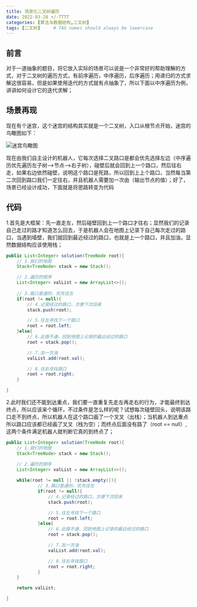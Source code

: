 ```yaml
---
title: 场景化二叉树遍历
date: 2022-03-28 +/-TTTT
categories: [算法与数据结构,二叉树]
tags: [二叉树]     # TAG names should always be lowercase
---
```


## 前言
对于一道抽象的题目，将它放入实际的场景可以说是一个非常好的帮助理解的方式，对于二叉树的遍历方式，有前序遍历，中序遍历，后序遍历；用递归的方式求解这很容易，但是如果使用迭代的方式就有点抽象了，所以下面以中序遍历为例，讲讲如何设计它的迭代求解；

## 场景再现
现在有个迷宫，这个迷宫的结构其实就是一个二叉树，入口从根节点开始，迷宫的鸟瞰图如下：

![迷宫鸟瞰图](/blog/202203282106675.jpg "迷宫鸟瞰图")

现在由我们自主设计的机器人，它每次选择二叉路口是都会优先选择左边（中序遍历优先遍历左子树-->节点-->右子树），碰壁后就会回到上一个路口，然后往右走，如果右边依然碰壁，说明这个路口是死路，所以回到上上个路口，当然每当第二次回到路口我们一定往右，并且机器人需要加一次由（输出节点的值）；好了，场景已经设计成功，下面就是将思路转变为代码

## 代码
1.首先是大框架：先一直走左，然后碰壁回到上一个路口才往右；显然我们的记录自己走过的路才知道怎么回去，于是机器人会在地图上记录下自己每次走过的路口，当遇到墙壁，我们就回到最近经过的路口，也就是上一个路口，并且加油，显然数据结构应该使用栈；

```java
public List<Integer> solution(TreeNode root){
    // 1.我们的地图
    Stack<TreeNode> stack = new Stack();

    // 2.遍历的顺序
    List<Integer> valList = new ArrayList<>();
    
    // 3.路口是通的，优先往左
    if(root != null){
        // 4.记录经过的路口，方便下次回来
        stack.push(root);

        // 5.往左寻找下一个路口
        root = root.left;
    }else{
        // 6.此路不通，回到地图上记录的最近经过的路口
        root = stack.pop();

        // 7.加一次油
        valList.add(root.val);

        // 8.往右寻找路口
        root = root.right;
    }

}
```

2.此时我们还不能到达重点，我们要一直重复先走左再走右的行为，才能最终到达终点，所以应该来个循环，不过条件是怎么样的呢？试想每次碰壁回头，说明该路口走不到终点，所以机器人在这个路口画了一个叉叉（出栈）；当机器人到达重点所以路口应该都已经画了叉叉（栈为空）；而终点后面没有路了（root == null）,这两个条件满足机器人就判断它真的到终点了；

```java
public List<Integer> solution(TreeNode root){
    // 1.我们的地图
    Stack<TreeNode> stack = new Stack();

    // 2.遍历的顺序
    List<Integer> valList = new ArrayList<>();
    
    while(root != null || !stack.empty()){
            // 3.路口是通的，优先往左
            if(root != null){
                // 4.记录经过的路口，方便下次回来
                stack.push(root);

                // 5.往左寻找下一个路口
                root = root.left;
            }else{
                // 6.此路不通，回到地图上记录的最近经过的路口
                root = stack.pop();

                // 7.加一次油
                valList.add(root.val);

                // 8.往右寻找路口
                root = root.right;
            }
    }

    return valList;

}
```
